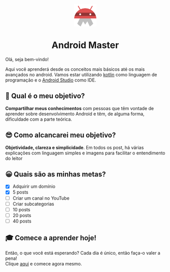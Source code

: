 <p align="center">
  <a href="https://android-master.com.br">
    <img alt="Android Master" src="./content/assets/android-master-icon.png" width="70" />
  </a>
</p>
<h1 align="center">
  Android Master 
</h1>

Olá, seja bem-vindo!  

Aqui você aprenderá desde os conceitos mais básicos até os mais avançados no android. Vamos estar utilizando [kotlin](https://kotlinlang.org/) como linguagem de programação e o [Android Studio](https://developer.android.com/studio?hl=pt-br) como IDE.  
  
## 🚀 Qual é o meu objetivo?

**Compartilhar meus conhecimentos** com pessoas que têm vontade de aprender sobre desenvolvimento Android e têm, de alguma forma, dificuldade com a parte teórica. 
  
## 😎 Como alcancarei meu objetivo?

**Objetividade, clareza e simplicidade**. Em todos os post, há várias explicações com linguagem simples e imagens para facilitar o entendimento do leitor


## 😀 Quais são as minhas metas?

- [x] Adquirir um domínio
- [x] 5 posts
- [ ] Criar um canal no YouTube
- [ ] Criar subcategorias
- [ ] 10 posts
- [ ] 20 posts
- [ ] 40 posts
## 🎓 Comece a aprender hoje!

Então, o que você está esperando? Cada dia é único, então faça-o valer a pena!  
Clique [aqui](https://android-master.com.br/) e comece agora mesmo.

